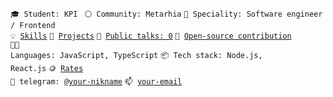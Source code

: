 <code>🎓 Student: KPI </code>
<code>⚪ Community: Metarhia</code>
<code>👷 Speciality: Software engineer / Frontend</code><br>
<code>💡 [Skills](SKILLS.md)</code>
<code>🧻 [Projects](PROJECTS.md)</code>
<code>📢 [Public talks: 0](TALKS.md)</code>
<code>👀 [Open-source contribution](CONTRIBUTION.md)</code><br>
<code>🧑‍💻 Languages: JavaScript, TypeScript</code>
<code>📦 Tech stack: Node.js, React.js</code>
<code>🪙 [Rates](RATES.md)</code><br>
<code>💬 telegram: [@your-nikname](https://telegram.me/your-nikname)</code>
<code>📫 [your-email](mailto:your-email)</code>
